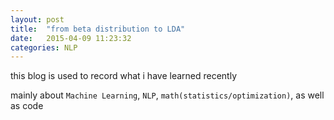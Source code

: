 ```yaml
---
layout: post
title:  "from beta distribution to LDA"
date:   2015-04-09 11:23:32
categories: NLP
---
```

this blog is used to record what i have learned recently

mainly about `Machine Learning`,  `NLP`, `math(statistics/optimization)`, as well as code

